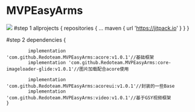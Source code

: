 # MVPEasyArms
[![](https://jitpack.io/v/Redoteam/MVPEasyArms.svg)](https://jitpack.io/#Redoteam/MVPEasyArms)
#step 1
	allprojects {
		repositories {
			...
			maven { url 'https://jitpack.io' }
		}
	}
  
  #step 2
  	dependencies {
	
	        implementation 'com.github.Redoteam.MVPEasyArms:acore:v1.0.1'//基础框架
          	implementation 'com.github.Redoteam.MVPEasyArms:core-imageloader-glide:v1.0.1'//图片加载配合acore使用
          
	        implementation 'com.github.Redoteam.MVPEasyArms:acoreui:v1.0.1'//封装的一些Base
	        implementation 'com.github.Redoteam.MVPEasyArms:video:v1.0.1'//基于GSY视频框架
	}


